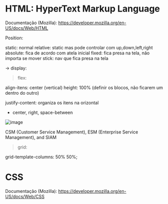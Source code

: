 # HTML: HyperText Markup Language

Documentação (Mozilla): https://developer.mozilla.org/en-US/docs/Web/HTML

Position:

static: normal
relative: static mas pode controlar com up,down,left,right
absolute: fica de acordo com atela inicial
fixed: fica presa na tela, não importa se mover
stick: nav que fica presa na tela


-> display:

> flex:

align-itens: center (vertical)
height: 100% (definir os blocos, não ficarem um dentro do outro)

justify-content: organiza os itens na orizontal
- center, right, space-between

![image](https://github.com/user-attachments/assets/4700b809-b457-4b6c-8b06-e9bdaf05a869)


CSM (Customer Service Management), ESM (Enterprise Service Management), and SIAM


> grid:

grid-template-columns: 50% 50%;


# CSS

Documentação (Mozilla): https://developer.mozilla.org/en-US/docs/Web/CSS